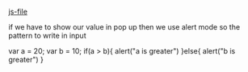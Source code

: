 [js-file](/Js/18-Alert.js)

if we have to show our value in pop up then we use alert mode so the pattern to write in input

var a = 20;
var b = 10;
if(a > b){
    alert("a is greater")
}else{
    alert("b is greater")
}